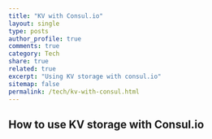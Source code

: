```yaml
---
title: "KV with Consul.io"
layout: single
type: posts
author_profile: true
comments: true
category: Tech
share: true
related: true
excerpt: "Using KV storage with consul.io"
sitemap: false
permalink: /tech/kv-with-consul.html
---
```

## How to use KV storage with Consul.io
